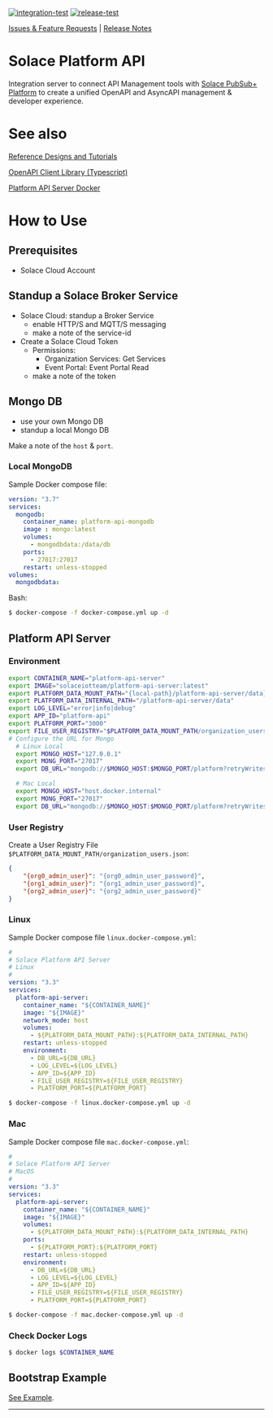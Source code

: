 [![integration-test](https://github.com/solace-iot-team/platform-api/actions/workflows/integration-test.yml/badge.svg)](https://github.com/solace-iot-team/platform-api/actions/workflows/integration-test.yml)
[![release-test](https://github.com/solace-iot-team/platform-api/actions/workflows/release-test.yml/badge.svg)](https://github.com/solace-iot-team/platform-api/actions/workflows/release-test.yml)

[Issues & Feature Requests](https://github.com/solace-iot-team/platform-api/issues) |
[Release Notes](./ReleaseNotes.md)

# Solace Platform API

Integration server to connect API Management tools with [Solace PubSub+ Platform](http://solace.com) to create a unified OpenAPI and AsyncAPI management & developer experience.

# See also

[Reference Designs and Tutorials](https://github.com/solace-iot-team/solace-apim-reference-designs)

[OpenAPI Client Library (Typescript)](https://www.npmjs.com/package/@solace-iot-team/platform-api-openapi-client)

[Platform API Server Docker](https://hub.docker.com/r/solaceiotteam/platform-api-server)

# How to Use

## Prerequisites
* Solace Cloud Account

## Standup a Solace Broker Service
* Solace Cloud: standup a Broker Service
  - enable HTTP/S and MQTT/S messaging
  - make a note of the service-id
* Create a Solace Cloud Token
  - Permissions:
    - Organization Services: Get Services
    - Event Portal: Event Portal Read
  - make a note of the token

## Mongo DB
* use your own Mongo DB
* standup a local Mongo DB

Make a note of the `host` & `port`.

### Local MongoDB

Sample Docker compose file:

````yaml
version: "3.7"
services:
  mongodb:
    container_name: platform-api-mongodb
    image : mongo:latest
    volumes:
      - mongodbdata:/data/db
    ports:
      - 27017:27017
    restart: unless-stopped
volumes:
  mongodbdata:

````

Bash:
````bash
$ docker-compose -f docker-compose.yml up -d
````

## Platform API Server

### Environment

````bash
export CONTAINER_NAME="platform-api-server"
export IMAGE="solaceiotteam/platform-api-server:latest"
export PLATFORM_DATA_MOUNT_PATH="{local-path}/platform-api-server/data}"
export PLATFORM_DATA_INTERNAL_PATH="/platform-api-server/data"
export LOG_LEVEL="error|info|debug"
export APP_ID="platform-api"
export PLATFORM_PORT="3000"
export FILE_USER_REGISTRY="$PLATFORM_DATA_MOUNT_PATH/organization_users.json"
# Configure the URL for Mongo
  # Linux Local
  export MONGO_HOST="127.0.0.1"
  export MONG_PORT="27017"
  export DB_URL="mongodb://$MONGO_HOST:$MONGO_PORT/platform?retryWrites=true&w=majority"

  # Mac Local
  export MONGO_HOST="host.docker.internal"
  export MONG_PORT="27017"
  export DB_URL="mongodb://$MONGO_HOST:$MONGO_PORT/platform?retryWrites=true&w=majority"


````

### User Registry
Create a User Registry File `$PLATFORM_DATA_MOUNT_PATH/organization_users.json`:
````json
{
	"{org0_admin_user}": "{org0_admin_user_password}",
	"{org1_admin_user}": "{org1_admin_user_password}",
	"{org2_admin_user}": "{org2_admin_user_password}"
}
````

### Linux
Sample Docker compose file `linux.docker-compose.yml`:
````yaml
#
# Solace Platform API Server
# Linux
#
version: "3.3"
services:
  platform-api-server:
    container_name: "${CONTAINER_NAME}"
    image: "${IMAGE}"
    network_mode: host
    volumes:
      - ${PLATFORM_DATA_MOUNT_PATH}:${PLATFORM_DATA_INTERNAL_PATH}
    restart: unless-stopped
    environment:
      - DB_URL=${DB_URL}
      - LOG_LEVEL=${LOG_LEVEL}
      - APP_ID=${APP_ID}
      - FILE_USER_REGISTRY=${FILE_USER_REGISTRY}
      - PLATFORM_PORT=${PLATFORM_PORT}
````

````bash
$ docker-compose -f linux.docker-compose.yml up -d
````

### Mac
Sample Docker compose file `mac.docker-compose.yml`:
````yaml
#
# Solace Platform API Server
# MacOS
#
version: "3.3"
services:
  platform-api-server:
    container_name: "${CONTAINER_NAME}"
    image: "${IMAGE}"
    volumes:
      - ${PLATFORM_DATA_MOUNT_PATH}:${PLATFORM_DATA_INTERNAL_PATH}
    ports:
      - ${PLATFORM_PORT}:${PLATFORM_PORT}
    restart: unless-stopped
    environment:
      - DB_URL=${DB_URL}
      - LOG_LEVEL=${LOG_LEVEL}
      - APP_ID=${APP_ID}
      - FILE_USER_REGISTRY=${FILE_USER_REGISTRY}
      - PLATFORM_PORT=${PLATFORM_PORT}

````

````bash
$ docker-compose -f mac.docker-compose.yml up -d
````

### Check Docker Logs
````bash
$ docker logs $CONTAINER_NAME
````

## Bootstrap Example

[See Example](https://github.com/solace-iot-team/platform-api/tree/main/release/platform-api-openapi-client/example).




---
